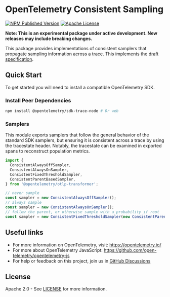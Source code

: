 # OpenTelemetry Consistent Sampling


[![NPM Published Version][npm-img]][npm-url]
[![Apache License][license-image]][license-image]

**Note: This is an experimental package under active development. New releases may include breaking changes.**

This package provides implementations of consistent samplers that propagate sampling information across a trace.
This implements the [draft specification][probability-sampling].

## Quick Start

To get started you will need to install a compatible OpenTelemetry SDK.

### Install Peer Dependencies

```sh
npm install @opentelemetry/sdk-trace-node # Or web
```

### Samplers

This module exports samplers that follow the general behavior of the standard SDK samplers, but ensuring
it is consistent across a trace by using the tracestate header. Notably, the tracestate can be examined
in exported spans to reconstruct population metrics.

```typescript
import {
  ConsistentAlwaysOffSampler,
  ConsistentAlwaysOnSampler,
  ConsistentFixedThresholdSampler,
  ConsistentParentBasedSampler,
} from '@opentelemetry/otlp-transformer';

// never sample
const sampler = new ConsistentAlwaysOffSampler();
// always sample
const sampler = new ConsistentAlwaysOnSampler();
// follow the parent, or otherwise sample with a probability if root
const sampler = new ConsistentFixedThresholdSampler(new ConsistentParentBasedSampler());
```

## Useful links

- For more information on OpenTelemetry, visit: <https://opentelemetry.io/>
- For more about OpenTelemetry JavaScript: <https://github.com/open-telemetry/opentelemetry-js>
- For help or feedback on this project, join us in [GitHub Discussions][discussions-url]

## License

Apache 2.0 - See [LICENSE][license-url] for more information.

[discussions-url]: https://github.com/open-telemetry/opentelemetry-js/discussions
[license-url]: https://github.com/open-telemetry/opentelemetry-js/blob/main/LICENSE
[license-image]: https://img.shields.io/badge/license-Apache_2.0-green.svg?style=flat
[npm-url]: https://www.npmjs.com/package/@opentelemetry/sampler-consistent
[npm-img]: https://badge.fury.io/js/%40opentelemetry%sampler-consistent.svg

[probability-sampling]: https://opentelemetry.io/docs/specs/otel/trace/tracestate-probability-sampling/
